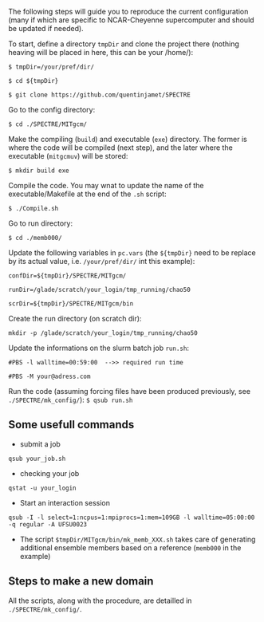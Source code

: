 The following steps will guide you to reproduce the current configuration (many if which are specific to NCAR-Cheyenne supercomputer and should be updated if needed).

To start, define a directory ```tmpDir``` and clone the project there (nothing heaving will be placed in here, this can be your /home/):

```$ tmpDir=/your/pref/dir/```

```$ cd ${tmpDir}```

```$ git clone https://github.com/quentinjamet/SPECTRE ```

Go to the config directory:

```$ cd ./SPECTRE/MITgcm/```

Make the compiling (```build```) and executable (```exe```) directory. The former is where the code will be compiled (next step), and the later where the executable (```mitgcmuv```) will be stored:

```$ mkdir build exe```

Compile the code. You may wnat to update the name of the executable/Makefile at the end of the ```.sh``` script:

```$ ./Compile.sh```

Go to run directory:

```$ cd ./memb000/```

Update the following variables in ```pc.vars``` (the ```${tmpDir}``` need to be replace by its actual value, i.e. ```/your/pref/dir/``` int this example):

```confDir=${tmpDir}/SPECTRE/MITgcm/```

```runDir=/glade/scratch/your_login/tmp_running/chao50```

```scrDir=${tmpDir}/SPECTRE/MITgcm/bin```

Create the run directory (on scratch dir):

```mkdir -p /glade/scratch/your_login/tmp_running/chao50```

Update the informations on the slurm batch job ```run.sh```:

```#PBS -l walltime=00:59:00  -->> required run time```

```#PBS -M your@adress.com```

Run the code (assuming forcing files have been produced previously, see ```./SPECTRE/mk_config/```):
```$ qsub run.sh```


## Some usefull commands

- submit a job

```qsub your_job.sh```

- checking your job

```qstat -u your_login```

- Start an interaction session

```qsub -I -l select=1:ncpus=1:mpiprocs=1:mem=109GB -l walltime=05:00:00 -q regular -A UFSU0023```

- The script ```$tmpDir/MITgcm/bin/mk_memb_XXX.sh``` takes care of generating additional ensemble members based on a reference (```memb000``` in the example)

## Steps to make a new domain

All the scripts, along with the procedure, are detailled in ```./SPECTRE/mk_config/```.
